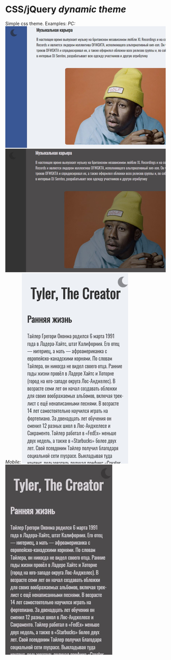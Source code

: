 # CSS/jQuery _dynamic theme_
Simple css theme. Examples:
*PC:*
![exampleLightPC](exampleLightPC.jpg)
![exampleDarkPC](exampleDarkPC.jpg)
*Mobile:*
![exampleLightMobile](exampleLightPhone.jpg)
![exampleDarkMobile](exampleDarkPhone.jpg)
